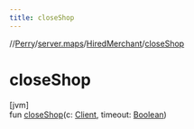 ```yaml
---
title: closeShop
---
```

//[Perry](../../../index.html)/[server.maps](../index.html)/[HiredMerchant](index.html)/[closeShop](close-shop.html)



# closeShop



[jvm]\
fun [closeShop](close-shop.html)(c: [Client](../../client/-client/index.html), timeout: [Boolean](https://kotlinlang.org/api/latest/jvm/stdlib/kotlin/-boolean/index.html))




